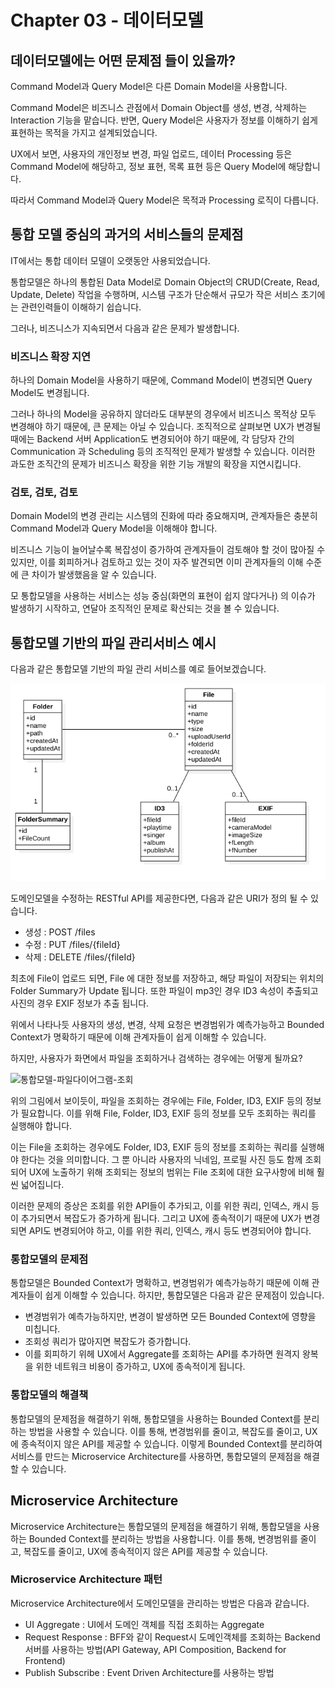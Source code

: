 # Chapter 03 - 데이터모델


## 데이터모델에는 어떤 문제점 들이 있을까?

 Command Model과 Query Model은 다른 Domain Model을 사용합니다. 

 Command Model은 비즈니스 관점에서 Domain Object를 생성, 변경, 삭제하는 Interaction 기능을 맡습니다. 반면, Query Model은 사용자가 정보를 이해하기 쉽게 표현하는 목적을 가지고 설계되었습니다.

 UX에서 보면, 사용자의 개인정보 변경, 파일 업로드, 데이터 Processing 등은 Command Model에 해당하고, 정보 표현, 목록 표현 등은 Query Model에 해당합니다.

 따라서 Command Model과 Query Model은 목적과 Processing 로직이 다릅니다.

## 통합 모델 중심의 과거의 서비스들의 문제점

 IT에서는 통합 데이터 모델이 오랫동안 사용되었습니다.

 통합모델은 하나의 통합된 Data Model로 Domain Object의 CRUD(Create, Read, Update, Delete) 작업을 수행하며, 시스템 구조가 단순해서 규모가 작은 서비스 초기에는 관련인력들이 이해하기 쉽습니다.

그러나, 비즈니스가 지속되면서 다음과 같은 문제가 발생합니다.

### 비즈니스 확장 지연

 하나의 Domain Model을 사용하기 때문에, Command Model이 변경되면 Query Model도 변경됩니다.

 그러나 하나의 Model을 공유하지 않더라도 대부분의 경우에서 비즈니스 목적상 모두 변경해야 하기 때문에, 큰 문제는 아닐 수 있습니다. 조직적으로 살펴보면 UX가 변경될 때에는 Backend 서버 Application도 변경되어야 하기 때문에, 각 담당자 간의 Communication 과 Scheduling 등의 조직적인 문제가 발생할 수 있습니다.  이러한 과도한 조직간의 문제가 비즈니스 확장을 위한 기능 개발의 확장을 지연시킵니다.

### 검토, 검토, 검토

 Domain Model의 변경 관리는 시스템의 진화에 따라 중요해지며, 관계자들은 충분히 Command Model과 Query Model을 이해해야 합니다. 

 비즈니스 기능이 늘어날수록 복잡성이 증가하여 관계자들이 검토해야 할 것이 많아질 수 있지만, 이를 회피하거나 검토하고 있는 것이 자주 발견되면 이미 관계자들의 이해 수준에 큰 차이가 발생했음을 알 수 있습니다.

 모 통합모델을 사용하는 서비스는  성능 중심(화면의 표현이 쉽지 않다거나) 의 이슈가 발생하기 시작하고, 연달아 조직적인 문제로 확산되는 것을 볼 수 있습니다.

## 통합모델 기반의 파일 관리서비스 예시

 다음과 같은 통합모델 기반의 파일 관리 서비스를 예로 들어보겠습니다.

![통합모델-파일다이어그램](images/im-model-file.png)

 도메인모델을 수정하는 RESTful API를 제공한다면, 다음과 같은 URI가 정의 될 수 있습니다.

- 생성 : POST /files
- 수정 : PUT /files/{fileId}
- 삭제 : DELETE /files/{fileId}

최초에 File이 업로드 되면, File 에 대한 정보를 저장하고, 해당 파일이 저장되는 위치의 Folder Summary가 Update 됩니다. 또한 파일이 mp3인 경우 ID3 속성이 추출되고 사진의 경우 EXIF 정보가 추출 됩니다.

 위에서 나타나듯 사용자의 생성, 변경, 삭제 요청은 변경범위가 예측가능하고 Bounded Context가 명확하기 때문에 이해 관계자들이 쉽게 이해할 수 있습니다.

 하지만, 사용자가 화면에서 파일을 조회하거나 검색하는 경우에는 어떻게 될까요?

![통합모델-파일다이어그램-조회](images/im-model-file-query.png)

 위의 그림에서 보이듯이, 파일을 조회하는 경우에는 File, Folder, ID3, EXIF 등의 정보가 필요합니다. 이를 위해 File, Folder, ID3, EXIF 등의 정보를 모두 조회하는 쿼리를 실행해야 합니다.

이는 File을 조회하는 경우에도 Folder, ID3, EXIF 등의 정보를 조회하는 쿼리를 실행해야 한다는 것을 의미합니다.
그 뿐 아니라 사용자의 닉네임, 프로필 사진 등도 함께 조회되어 UX에 노출하기 위해 조회되는 정보의 범위는 File 조회에 대한 요구사항에 비해 훨씬 넓어집니다.

 이러한 문제의 증상은 조회를 위한 API들이 추가되고, 이를 위한 쿼리, 인덱스, 캐시 등이 추가되면서 복잡도가 증가하게 됩니다. 그리고 UX에 종속적이기 때문에 UX가 변경되면 API도 변경되어야 하고, 이를 위한 쿼리, 인덱스, 캐시 등도 변경되어야 합니다.

 ### 통합모델의 문제점

통합모델은 Bounded Context가 명확하고, 변경범위가 예측가능하기 때문에 이해 관계자들이 쉽게 이해할 수 있습니다. 하지만, 통합모델은 다음과 같은 문제점이 있습니다.

- 변경범위가 예측가능하지만, 변경이 발생하면 모든 Bounded Context에 영향을 미칩니다.
- 조회성 쿼리가 많아지면 복잡도가 증가합니다.
- 이를 회피하기 위헤 UX에서 Aggregate를 조회하는 API를 추가하면 원격지 왕복을 위한 네트워크 비용이 증가하고, UX에 종속적이게 됩니다.

 ### 통합모델의 해결책

통합모델의 문제점을 해결하기 위해, 통합모델을 사용하는 Bounded Context를 분리하는 방법을 사용할 수 있습니다. 이를 통해, 변경범위를 줄이고, 복잡도를 줄이고, UX에 종속적이지 않은 API를 제공할 수 있습니다. 이렇게 Bounded Context를 분리하여 서비스를 만드는 Microservice Architecture를 사용하면, 통합모델의 문제점을 해결할 수 있습니다.

## Microservice Architecture

Microservice Architecture는 통합모델의 문제점을 해결하기 위해, 통합모델을 사용하는 Bounded Context를 분리하는 방법을 사용합니다. 이를 통해, 변경범위를 줄이고, 복잡도를 줄이고, UX에 종속적이지 않은 API를 제공할 수 있습니다.

### Microservice Architecture 패턴

Microservice Architecture에서 도메인모델을 관리하는 방법은 다음과 같습니다.

- UI Aggregate : UI에서 도메인 객체를 직접 조회하는 Aggregate
- Request Response : BFF와 같이 Request시 도메인객체를 조회하는 Backend 서버를 사용하는 방법(API Gateway, API Composition, Backend for Frontend)
- Publish Subscribe : Event Driven Architecture를 사용하는 방법
